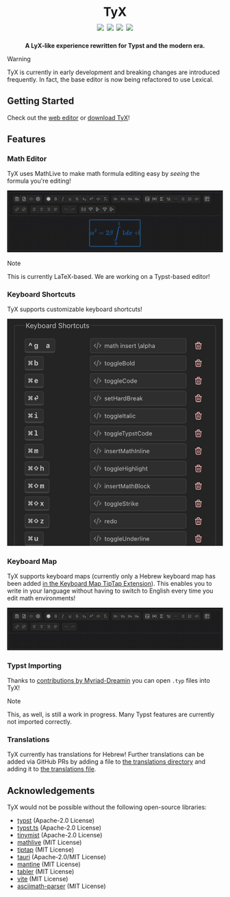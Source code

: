 <h1 align="center">
    TyX
    <br />
    <img src="https://img.shields.io/github/v/release/tyx-editor/TyX?display_name=tag">
    <img src="https://img.shields.io/badge/license-MIT-blue.svg">
    <img src="https://img.shields.io/badge/PRs-welcome-brightgreen.svg">
    <img src="https://img.shields.io/readthedocs/TyX">
    <br />
</h1>

<p align="center">
    <b>A LyX-like experience rewritten for Typst and the modern era.</b>
</p>

> [!WARNING]
> TyX is currently in early development and breaking changes
> are introduced frequently.
> In fact, the base editor is now being refactored to use Lexical.

## Getting Started

Check out the [web editor](https://app.tyx-editor.com) or [download TyX](https://tyx-editor.com)!

## Features

### Math Editor

TyX uses MathLive to make math formula editing easy by _seeing_ the formula you're editing!

![math editor](docs/_static/math-editor.gif)

> [!NOTE]
> This is currently LaTeX-based. We are working on a Typst-based editor!

### Keyboard Shortcuts

TyX supports customizable keyboard shortcuts!

![keyboard shortcuts](docs/_static/keyboard-shortcuts.png)

### Keyboard Map

TyX supports keyboard maps (currently only a Hebrew keyboard map has been added [in the Keyboard Map TipTap Extension](src/components/editor/KeyboardMapExtension.ts)).
This enables you to write in your language without having to switch to English every time you edit math environments!

![keyboard map](docs/_static/keyboard-map.gif)

### Typst Importing

Thanks to [contributions by Myriad-Dreamin](https://github.com/tyx-editor/TyX/commits?author=Myriad-Dreamin) you can open `.typ` files into TyX!

> [!NOTE]
> This, as well, is still a work in progress.
> Many Typst features are currently not imported correctly.

### Translations

TyX currently has translations for Hebrew! Further translations can be added via GitHub PRs
by adding a file to [the translations directory](src/translations) and adding it to [the translations file](src/translations/index.ts).

## Acknowledgements

TyX would not be possible without the following open-source libraries:

- [typst](https://github.com/typst/typst/) (Apache-2.0 License)
- [typst.ts](https://github.com/Myriad-Dreamin/typst.ts/) (Apache-2.0 License)
- [tinymist](https://github.com/Myriad-Dreamin/tinymist/) (Apache-2.0 License)
- [mathlive](https://github.com/arnog/mathlive/) (MIT License)
- [tiptap](https://github.com/ueberdosis/tiptap/) (MIT License)
- [tauri](https://github.com/tauri-apps/tauri/) (Apache-2.0/MIT License)
- [mantine](https://github.com/mantinedev/mantine/) (MIT License)
- [tabler](https://github.com/tabler/tabler-icons/) (MIT License)
- [vite](https://github.com/vitejs/vite/) (MIT License)
- [asciimath-parser](https://github.com/widcardw/asciimath-parser/) (MIT License)
